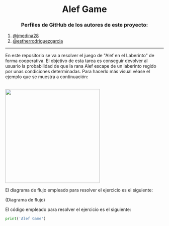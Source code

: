 
<h1 align="center">Alef Game</h1>

<h3 align="center">Perfiles de GitHub de los autores de este proyecto:</h3>

1. [@jmedina28](https://github.com/jmedina28)
2. [@estherrodriguezgarcia](https://github.com/ESTHERRODRIGUEZGARCIA)

---

En este repositorio se va a resolver el juego de "Alef en el Laberinto" de forma cooperativa. El objetivo de esta tarea es conseguir devolver al usuario la probabilidad de que la rana Alef escape de un laberinto regido por unas condiciones determinadas. Para hacerlo más visual véase el ejemplo que se muestra a continuación:

<br>
<img height="300" src="https://github.com/jmedina28/AlefGame/blob/7eb789b263c356a8d679521a04959e7237b8237f/ejemplo.png" />
<br>

El diagrama de flujo empleado para resolver el ejercicio es el siguiente:

(Diagrama de flujo)

El código empleado para resolver el ejercicio es el siguiente:


```python
print('Alef Game')
